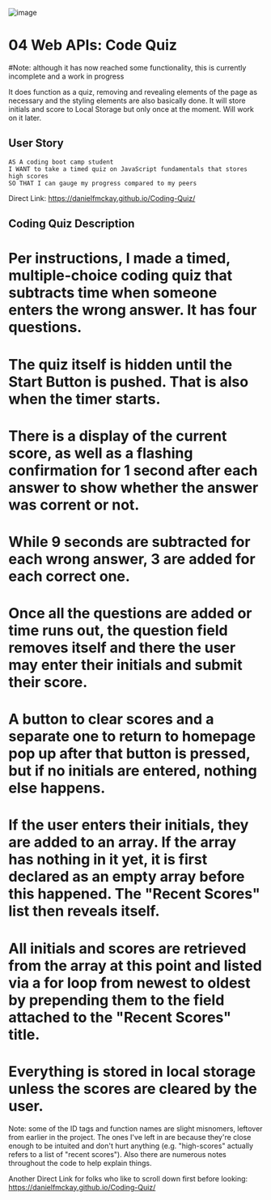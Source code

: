 ![image](https://user-images.githubusercontent.com/123746582/223169852-599b92a1-a183-490f-83f7-4ac29affa8b7.png)

# 04 Web APIs: Code Quiz

#Note: although it has now reached some functionality, this is currently incomplete and a work in progress

It does function as a quiz, removing and revealing elements of the page as necessary and the styling elements are also basically done. It will store initials and score to Local Storage but only once at the moment. Will work on it later.

## User Story

```
AS A coding boot camp student
I WANT to take a timed quiz on JavaScript fundamentals that stores high scores
SO THAT I can gauge my progress compared to my peers
```

Direct Link: https://danielfmckay.github.io/Coding-Quiz/

## Coding Quiz Description


# Per instructions, I made a timed, multiple-choice coding quiz that subtracts time when someone enters the wrong answer. It has four questions.

# The quiz itself is hidden until the Start Button is pushed. That is also when the timer starts.

# There is a display of the current score, as well as a flashing confirmation for 1 second after each answer to show whether the answer was corrent or not.

# While 9 seconds are subtracted for each wrong answer, 3 are added for each correct one.

# Once all the questions are added or time runs out, the question field removes itself and there the user may enter their initials and submit their score.

# A button to clear scores and a separate one to return to homepage pop up after that button is pressed, but if no initials are entered, nothing else happens.

# If the user enters their initials, they are added to an array. If the array has nothing in it yet, it is first declared as an empty array before this happened. The "Recent Scores" list then reveals itself.

# All initials and scores are retrieved from the array at this point and listed via a for loop from newest to oldest by prepending them to the field attached to the "Recent Scores" title.

# Everything is stored in local storage unless the scores are cleared by the user.

Note: some of the ID tags and function names are slight misnomers, leftover from earlier in the project. The ones I've left in are because they're close enough to be intuited and don't hurt anything (e.g. "high-scores" actually refers to a list of "recent scores"). Also there are numerous notes throughout the code to help explain things.

Another Direct Link for folks who like to scroll down first before looking: https://danielfmckay.github.io/Coding-Quiz/



